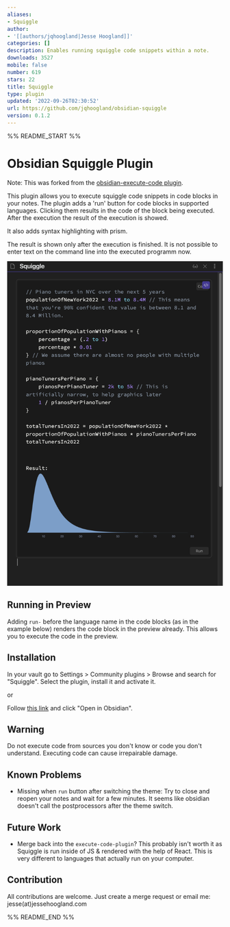```yaml
---
aliases:
- Squiggle
author:
- '[[authors/jqhoogland|Jesse Hoogland]]'
categories: []
description: Enables running squiggle code snippets within a note.
downloads: 3527
mobile: false
number: 619
stars: 22
title: Squiggle
type: plugin
updated: '2022-09-26T02:30:52'
url: https://github.com/jqhoogland/obsidian-squiggle
version: 0.1.2
---
```


%% README_START %%

# Obsidian Squiggle Plugin

Note: This was forked from the [obsidian-execute-code plugin](https://github.com/twibiral/obsidian-execute-code/blob/master/execute_code_example.gif?raw=true).

This plugin allows you to execute squiggle code snippets in code blocks in your notes. The plugin adds a 'run' button for code blocks in supported languages. Clicking them results in the code of the block being executed. After the execution the result of the execution is showed. 

It also adds syntax highlighting with prism.

The result is shown only after the execution is finished. It is not possible to enter text on the command line into the executed programm now.

![Demo](https://raw.githubusercontent.com/jqhoogland/obsidian-squiggle/HEAD/docs/demo.png)


## Running in Preview

Adding `run-` before the language name in the code blocks (as in the example below) renders the code block in the
preview already.
This allows you to execute the code in the preview.

## Installation

In your vault go to Settings > Community plugins > Browse and search for "Squiggle". Select the plugin, install it
and activate it.

or

Follow [this link](https://obsidian.md/plugins?search=squiggle#) and click "Open in Obsidian".

## Warning
Do not execute code from sources you don't know or code you don't understand. Executing code can cause irrepairable damage.

## Known Problems
- Missing when `run` button after switching the theme: Try to close and reopen your notes and wait for a few minutes. It seems like obsidian doesn't call the postprocessors after the theme switch.

## Future Work
- Merge back into the `execute-code-plugin`? This probably isn't worth it as Squiggle is run inside of JS & rendered with the help of React. This is very different to languages that actually run on your computer.

## Contribution
All contributions are welcome. Just create a merge request or email me: jesse(at)jessehoogland.com



%% README_END %%